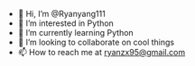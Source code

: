 - 👋 Hi, I’m @Ryanyang111
- 👀 I’m interested in Python 
- 🌱 I’m currently learning Python
- 💞️ I’m looking to collaborate on cool things
- 📫 How to reach me at ryanzx95@gmail.com

<!---
Ryanyang111/Ryanyang111 is a ✨ special ✨ repository because its `README.md` (this file) appears on your GitHub profile.
You can click the Preview link to take a look at your changes.
--->

